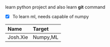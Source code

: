 learn python project and also learn <b>git</b> command
- [x] To learn ml, needs capable of numpy

Name     |   Target
:----    | :--------
Josh.Xie |  Numpy,ML  

